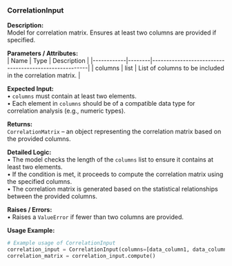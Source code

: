 ### CorrelationInput

**Description:**  
Model for correlation matrix. Ensures at least two columns are provided if specified.

**Parameters / Attributes:**  
| Name       | Type   | Description                                           |
|------------|--------|-------------------------------------------------------|
| columns    | list   | List of columns to be included in the correlation matrix. |

**Expected Input:**  
• `columns` must contain at least two elements.  
• Each element in `columns` should be of a compatible data type for correlation analysis (e.g., numeric types).

**Returns:**  
`CorrelationMatrix` – an object representing the correlation matrix based on the provided columns.

**Detailed Logic:**  
• The model checks the length of the `columns` list to ensure it contains at least two elements.  
• If the condition is met, it proceeds to compute the correlation matrix using the specified columns.  
• The correlation matrix is generated based on the statistical relationships between the provided columns.

**Raises / Errors:**  
• Raises a `ValueError` if fewer than two columns are provided.  

**Usage Example:**  
```python
# Example usage of CorrelationInput
correlation_input = CorrelationInput(columns=[data_column1, data_column2])
correlation_matrix = correlation_input.compute()
```